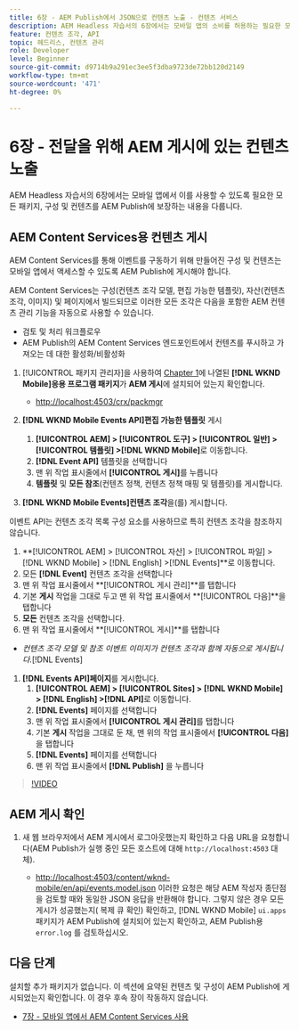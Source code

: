 ```yaml
---
title: 6장 - AEM Publish에서 JSON으로 컨텐츠 노출 - 컨텐츠 서비스
description: AEM Headless 자습서의 6장에서는 모바일 앱의 소비를 허용하는 필요한 모든 패키지, 구성 및 컨텐츠를 AEM Publish에 보장하는 내용을 다룹니다.
feature: 컨텐츠 조각, API
topic: 헤드리스, 컨텐츠 관리
role: Developer
level: Beginner
source-git-commit: d9714b9a291ec3ee5f3dba9723de72bb120d2149
workflow-type: tm+mt
source-wordcount: '471'
ht-degree: 0%

---
```



# 6장 - 전달을 위해 AEM 게시에 있는 컨텐츠 노출

AEM Headless 자습서의 6장에서는 모바일 앱에서 이를 사용할 수 있도록 필요한 모든 패키지, 구성 및 컨텐츠를 AEM Publish에 보장하는 내용을 다룹니다.

## AEM Content Services용 컨텐츠 게시

AEM Content Services를 통해 이벤트를 구동하기 위해 만들어진 구성 및 컨텐츠는 모바일 앱에서 액세스할 수 있도록 AEM Publish에 게시해야 합니다.

AEM Content Services는 구성(컨텐츠 조각 모델, 편집 가능한 템플릿), 자산(컨텐츠 조각, 이미지) 및 페이지에서 빌드되므로 이러한 모든 조각은 다음을 포함한 AEM 컨텐츠 관리 기능을 자동으로 사용할 수 있습니다.

* 검토 및 처리 워크플로우
* AEM Publish의 AEM Content Services 엔드포인트에서 컨텐츠를 푸시하고 가져오는 데 대한 활성화/비활성화

1. [!UICONTROL 패키지 관리자]을 사용하여 [Chapter 1](./chapter-1.md#wknd-mobile-application-packages)에 나열된 **[!DNL WKND Mobile]응용 프로그램 패키지**&#x200B;가 **AEM 게시**&#x200B;에 설치되어 있는지 확인합니다.
   * [http://localhost:4503/crx/packmgr](http://localhost:4503/crx/packmgr)

1. **[!DNL WKND Mobile Events API]편집 가능한 템플릿** 게시
   1. **[!UICONTROL AEM] > [!UICONTROL 도구] > [!UICONTROL 일반] > [!UICONTROL 템플릿] >[!DNL WKND Mobile]**&#x200B;로 이동합니다.
   1. **[!DNL Event API]** 템플릿을 선택합니다
   1. 맨 위 작업 표시줄에서 **[!UICONTROL 게시]**&#x200B;를 누릅니다
   1. **템플릿** 및 **모든 참조**(컨텐츠 정책, 컨텐츠 정책 매핑 및 템플릿)를 게시합니다.

1. **[!DNL WKND Mobile Events]컨텐츠 조각**&#x200B;을(를) 게시합니다.

이벤트 API는 컨텐츠 조각 목록 구성 요소를 사용하므로 특히 컨텐츠 조각을 참조하지 않습니다.
1. **[!UICONTROL AEM] > [!UICONTROL 자산] > [!UICONTROL 파일] > [!DNL WKND Mobile] > [!DNL English] >[!DNL Events]**로 이동합니다.
1. 모든 **[!DNL Event]** 컨텐츠 조각을 선택합니다
1. 맨 위 작업 표시줄에서 **[!UICONTROL 게시 관리]**를 탭합니다
1. 기본 **게시** 작업을 그대로 두고 맨 위 작업 표시줄에서 **[!UICONTROL 다음]**을 탭합니다
1. **모든** 컨텐츠 조각을 선택합니다.
1. 맨 위 작업 표시줄에서 **[!UICONTROL 게시]**를 탭합니다
* *컨텐츠 조각 모델 및 참조 이벤트 이미지가 컨텐츠 조각과 함께 자동으로 게시됩니다.*[!DNL Events]

1. **[!DNL Events API]페이지**&#x200B;를 게시합니다.
   1. **[!UICONTROL AEM] > [!UICONTROL Sites] > [!DNL WKND Mobile] > [!DNL English] >[!DNL API]**&#x200B;로 이동합니다.
   1. **[!DNL Events]** 페이지를 선택합니다
   1. 맨 위 작업 표시줄에서 **[!UICONTROL 게시 관리]**&#x200B;를 탭합니다
   1. 기본 **게시** 작업을 그대로 둔 채, 맨 위의 작업 표시줄에서 **[!UICONTROL 다음]**&#x200B;을 탭합니다
   1. **[!DNL Events]** 페이지를 선택합니다
   1. 맨 위 작업 표시줄에서 **[!DNL Publish]** 을 누릅니다

>[!VIDEO](https://video.tv.adobe.com/v/28343/?quality=12&learn=on)

## AEM 게시 확인

1. 새 웹 브라우저에서 AEM 게시에서 로그아웃했는지 확인하고 다음 URL을 요청합니다(AEM Publish가 실행 중인 모든 호스트에 대해 `http://localhost:4503` 대체).

   * [http://localhost:4503/content/wknd-mobile/en/api/events.model.json](http://localhost:4503/content/wknd-mobile/en/api/events.model.tidy.json)
   이러한 요청은 해당 AEM 작성자 종단점을 검토할 때와 동일한 JSON 응답을 반환해야 합니다. 그렇지 않은 경우 모든 게시가 성공했는지( 복제 큐 확인) 확인하고, [!DNL WKND Mobile] `ui.apps` 패키지가 AEM Publish에 설치되어 있는지 확인하고, AEM Publish용 `error.log` 를 검토하십시오.

## 다음 단계

설치할 추가 패키지가 없습니다. 이 섹션에 요약된 컨텐츠 및 구성이 AEM Publish에 게시되었는지 확인합니다. 이 경우 후속 장이 작동하지 않습니다.

* [7장 - 모바일 앱에서 AEM Content Services 사용](./chapter-7.md)
